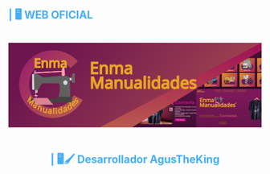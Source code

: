 
<h2 style="color: #44AEFB"> | 🖥️ WEB OFICIAL</h2>
<br />

<!-- Resource/Reference: https://github.com/DenverCoder1/github-readme-youtube-cards -->
<div class="youtube videos cards" align="center">
 <div class="social-icons-container">
                    <a href="https://agustheking.github.io" style="border-radius:20px;" class="social-icon" target="_blank"><img src="https://raw.githubusercontent.com/EnmaManualidades/EnmaManualidades/main/enmamanualidadesheadewr.png" alt="Elements Css DAJ"></a>
                    <br>
                   
<br>
<h2 style="color: #44AEFB"> | 🖥️🖌️ Desarrollador AgusTheKing</h2>
<br />
